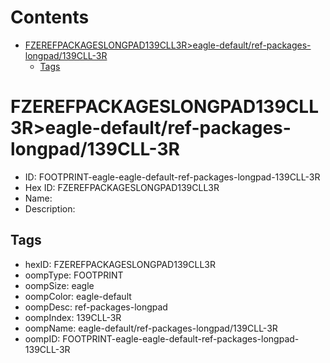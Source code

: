 



Contents
========

* [FZEREFPACKAGESLONGPAD139CLL3R>eagle-default/ref-packages-longpad/139CLL-3R](#fzerefpackageslongpad139cll3reagle-defaultref-packages-longpad139cll-3r)
	* [Tags](#tags)

# FZEREFPACKAGESLONGPAD139CLL3R>eagle-default/ref-packages-longpad/139CLL-3R

- ID: FOOTPRINT-eagle-eagle-default-ref-packages-longpad-139CLL-3R
- Hex ID: FZEREFPACKAGESLONGPAD139CLL3R
- Name: 
- Description: 

## Tags

- hexID: FZEREFPACKAGESLONGPAD139CLL3R
- oompType: FOOTPRINT
- oompSize: eagle
- oompColor: eagle-default
- oompDesc: ref-packages-longpad
- oompIndex: 139CLL-3R
- oompName: eagle-default/ref-packages-longpad/139CLL-3R
- oompID: FOOTPRINT-eagle-eagle-default-ref-packages-longpad-139CLL-3R
